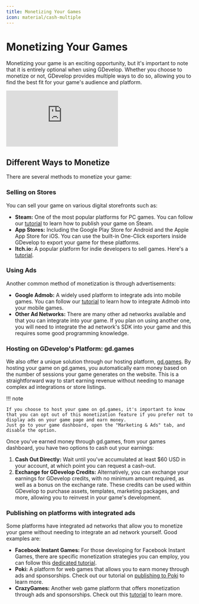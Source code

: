 ```yaml
---
title: Monetizing Your Games
icon: material/cash-multiple
---
```


# Monetizing Your Games

Monetizing your game is an exciting opportunity, but it's important to note that it is entirely optional when using GDevelop. Whether you choose to monetize or not, GDevelop provides multiple ways to do so, allowing you to find the best fit for your game's audience and platform.

<div class="video-container">
  <iframe src="https://www.youtube.com/embed/zY5kv50XNnE" frameborder="0" allowfullscreen></iframe>
</div>

## Different Ways to Monetize

There are several methods to monetize your game:

### Selling on Stores

You can sell your game on various digital storefronts such as:

- **Steam:** One of the most popular platforms for PC games. You can follow our [tutorial](/gdevelop5/publishing/publish-to-steam/) to learn how to publish your game on Steam.
- **App Stores:** Including the Google Play Store for Android and the Apple App Store for iOS. You can use the built-in One-Click exporters inside GDevelop to export your game for these platforms.
- **Itch.io:** A popular platform for indie developers to sell games. Here's a [tutorial](gdevelop5/publishing/publishing-to-itch-io/).

### Using Ads

Another common method of monetization is through advertisements:

- **Google Admob:** A widely used platform to integrate ads into mobile games. You can follow our [tutorial](/gdevelop5/all-features/admob) to learn how to integrate Admob into your mobile games.
- **Other Ad Networks:** There are many other ad networks available and that you can integrate into your game. If you plan on using another one, you will need to integrate the ad network's SDK into your game and this requires some good programming knowledge.

### Hosting on GDevelop's Platform: gd.games

We also offer a unique solution through our hosting platform, [gd.games](https://gd.games). By hosting your game on gd.games, you automatically earn money based on the number of sessions your game generates on the website. This is a straightforward way to start earning revenue without needing to manage complex ad integrations or store listings.

!!! note

    If you choose to host your game on gd.games, it's important to know that you can opt out of this monetization feature if you prefer not to display ads on your game page and earn money.
    Just go to your game dashboard, open the "Marketing & Ads" tab, and disable the option.

Once you've earned money through gd.games, from your games dashboard, you have two options to cash out your earnings:

1. **Cash Out Directly:** Wait until you've accumulated at least $60 USD in your account, at which point you can request a cash-out.
2. **Exchange for GDevelop Credits:** Alternatively, you can exchange your earnings for GDevelop credits, with no minimum amount required, as well as a bonus on the exchange rate.
   These credits can be used within GDevelop to purchase assets, templates, marketing packages, and more, allowing you to reinvest in your game's development.

### Publishing on platforms with integrated ads

Some platforms have integrated ad networks that allow you to monetize your game without needing to integrate an ad network yourself. Good examples are:

- **Facebook Instant Games:** For those developing for Facebook Instant Games, there are specific monetization strategies you can employ, you can follow this [dedicated tutorial](/gdevelop5/publishing/publishing-to-facebook-instant-games/monetize).
- **Poki:** A platform for web games that allows you to earn money through ads and sponsorships. Check out our tutorial on [publishing to Poki](/gdevelop5/publishing/poki/) to learn more.
- **CrazyGames:** Another web game platform that offers monetization through ads and sponsorships. Check out this [tutorial](/gdevelop5/publishing/crazy-games/) to learn more.

